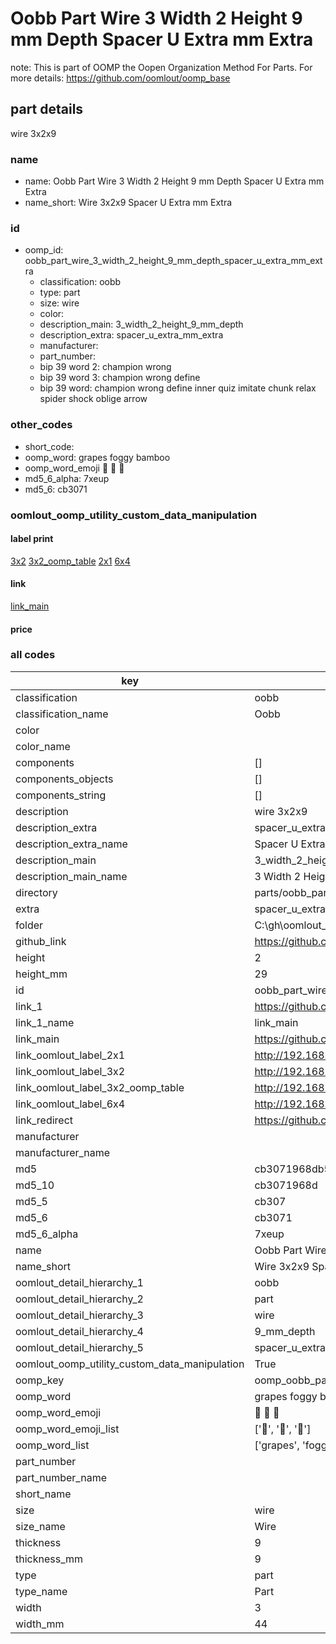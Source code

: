 # Oobb Part Wire 3 Width 2 Height 9 mm Depth Spacer U Extra mm Extra  

note: This is part of OOMP the Oopen Organization Method For Parts. For more details: https://github.com/oomlout/oomp_base

##  part details
  



wire 3x2x9



### name
* name: Oobb Part Wire 3 Width 2 Height 9 mm Depth Spacer U Extra mm Extra
* name_short: Wire 3x2x9 Spacer U Extra mm Extra
### id
* oomp_id: oobb_part_wire_3_width_2_height_9_mm_depth_spacer_u_extra_mm_extra
  * classification: oobb
  * type: part
  * size: wire
  * color: 
  * description_main: 3_width_2_height_9_mm_depth
  * description_extra: spacer_u_extra_mm_extra
  * manufacturer: 
  * part_number: 
  * bip 39 word 2: champion wrong
  * bip 39 word 3: champion wrong define
  * bip 39 word: champion wrong define inner quiz imitate chunk relax spider shock oblige arrow

### other_codes
* short_code: 
* oomp_word: grapes foggy bamboo
* oomp_word_emoji :grapes: :foggy: :bamboo:
* md5_6_alpha: 7xeup
* md5_6: cb3071






### oomlout_oomp_utility_custom_data_manipulation
#### label print
[3x2](http://192.168.1.245:1112/?label=oomp%207xeup)
[3x2_oomp_table](http://192.168.1.108:1112/?label=oomp%207xeup)
[2x1](http://192.168.1.242:1112/?label=oomp%207xeup)
[6x4](http://192.168.1.55:1112/?label=oomp%207xeup)    

#### link

[link_main](https://github.com/oomlout/oomlout_oobb_version_4_generated_parts/tree/main/navigation_oomp/oobb/part/wire/3_width_2_height_9_mm_depth/spacer_u_extra_mm_extra/part)                              

#### price







### all codes 
| key | value |  
| --- | --- |  
| classification | oobb |  
| classification_name | Oobb |  
| color |  |  
| color_name |  |  
| components | [] |  
| components_objects | [] |  
| components_string | [] |  
| description | wire 3x2x9 |  
| description_extra | spacer_u_extra_mm_extra |  
| description_extra_name | Spacer U Extra mm Extra |  
| description_main | 3_width_2_height_9_mm_depth |  
| description_main_name | 3 Width 2 Height 9 mm Depth |  
| directory | parts/oobb_part_wire_3_width_2_height_9_mm_depth_spacer_u_extra_mm_extra |  
| extra | spacer_u_extra_mm |  
| folder | C:\gh\oomlout_oobb_version_4_generated_parts\parts\oobb_part_wire_3_width_2_height_9_mm_depth_spacer_u_extra_mm_extra |  
| github_link | https://github.com/oomlout/oomlout_oomp_part_src/tree/main/parts/oobb_part_wire_3_width_2_height_9_mm_depth_spacer_u_extra_mm_extra |  
| height | 2 |  
| height_mm | 29 |  
| id | oobb_part_wire_3_width_2_height_9_mm_depth_spacer_u_extra_mm_extra |  
| link_1 | https://github.com/oomlout/oomlout_oobb_version_4_generated_parts/tree/main/navigation_oomp/oobb/part/wire/3_width_2_height_9_mm_depth/spacer_u_extra_mm_extra/part |  
| link_1_name | link_main |  
| link_main | https://github.com/oomlout/oomlout_oobb_version_4_generated_parts/tree/main/navigation_oomp/oobb/part/wire/3_width_2_height_9_mm_depth/spacer_u_extra_mm_extra/part |  
| link_oomlout_label_2x1 | http://192.168.1.242:1112/?label=oomp%207xeup |  
| link_oomlout_label_3x2 | http://192.168.1.245:1112/?label=oomp%207xeup |  
| link_oomlout_label_3x2_oomp_table | http://192.168.1.108:1112/?label=oomp%207xeup |  
| link_oomlout_label_6x4 | http://192.168.1.55:1112/?label=oomp%207xeup |  
| link_redirect | https://github.com/oomlout/oomlout_oobb_version_4_generated_parts/tree/main/parts/oobb_wire_03_02_09_ex_spacer_u_extra_mm |  
| manufacturer |  |  
| manufacturer_name |  |  
| md5 | cb3071968db50515c5d7f746733fa930 |  
| md5_10 | cb3071968d |  
| md5_5 | cb307 |  
| md5_6 | cb3071 |  
| md5_6_alpha | 7xeup |  
| name | Oobb Part Wire 3 Width 2 Height 9 mm Depth Spacer U Extra mm Extra |  
| name_short | Wire 3x2x9 Spacer U Extra mm Extra |  
| oomlout_detail_hierarchy_1 | oobb |  
| oomlout_detail_hierarchy_2 | part |  
| oomlout_detail_hierarchy_3 | wire |  
| oomlout_detail_hierarchy_4 | 9_mm_depth |  
| oomlout_detail_hierarchy_5 | spacer_u_extra_mm_extra |  
| oomlout_oomp_utility_custom_data_manipulation | True |  
| oomp_key | oomp_oobb_part_wire_3_width_2_height_9_mm_depth_spacer_u_extra_mm_extra |  
| oomp_word | grapes foggy bamboo |  
| oomp_word_emoji | :grapes: :foggy: :bamboo: |  
| oomp_word_emoji_list | [':grapes:', ':foggy:', ':bamboo:'] |  
| oomp_word_list | ['grapes', 'foggy', 'bamboo'] |  
| part_number |  |  
| part_number_name |  |  
| short_name |  |  
| size | wire |  
| size_name | Wire |  
| thickness | 9 |  
| thickness_mm | 9 |  
| type | part |  
| type_name | Part |  
| width | 3 |  
| width_mm | 44 |  
